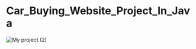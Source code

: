# Car_Buying_Website_Project_In_Java
![My project (2)](https://github.com/alvi00/Car_Buying_Website_Project_In_Java/assets/112432485/92014bae-48e6-428a-856c-085463c18204)
